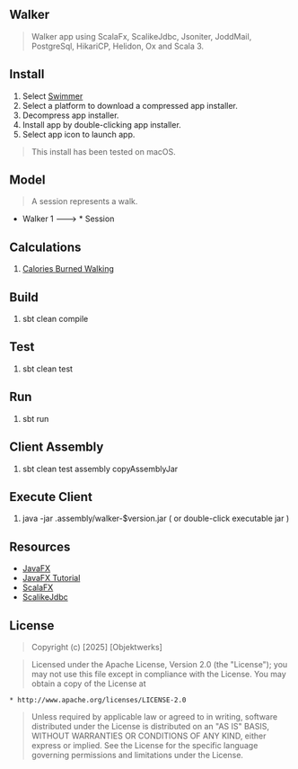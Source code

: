 Walker
------
>Walker app using ScalaFx, ScalikeJdbc, Jsoniter, JoddMail, PostgreSql, HikariCP, Helidon, Ox and Scala 3.

Install
-------
1. Select [Swimmer](https://www.jdeploy.com/~walker-sessions)
2. Select a platform to download a compressed app installer.
3. Decompress app installer.
4. Install app by double-clicking app installer.
5. Select app icon to launch app.
>This install has been tested on macOS.

Model
-----
>A session represents a walk.
* Walker 1 ---> * Session

Calculations
------------
1. [Calories Burned Walking](https://captaincalculator.com/health/calorie/calories-burned-walking-calculator/)
   
Build
-----
1. sbt clean compile

Test
----
1. sbt clean test

Run
---
1. sbt run

Client Assembly
---------------
1. sbt clean test assembly copyAssemblyJar

Execute Client
--------------
1. java -jar .assembly/walker-$version.jar ( or double-click executable jar )

Resources
---------
* [JavaFX](https://openjfx.io/index.html)
* [JavaFX Tutorial](https://jenkov.com/tutorials/javafx/index.html)
* [ScalaFX](http://www.scalafx.org/)
* [ScalikeJdbc](http://scalikejdbc.org/)

License
-------
>Copyright (c) [2025] [Objektwerks]

>Licensed under the Apache License, Version 2.0 (the "License");
you may not use this file except in compliance with the License.
You may obtain a copy of the License at

    * http://www.apache.org/licenses/LICENSE-2.0

>Unless required by applicable law or agreed to in writing, software
distributed under the License is distributed on an "AS IS" BASIS,
WITHOUT WARRANTIES OR CONDITIONS OF ANY KIND, either express or implied.
See the License for the specific language governing permissions and
limitations under the License.